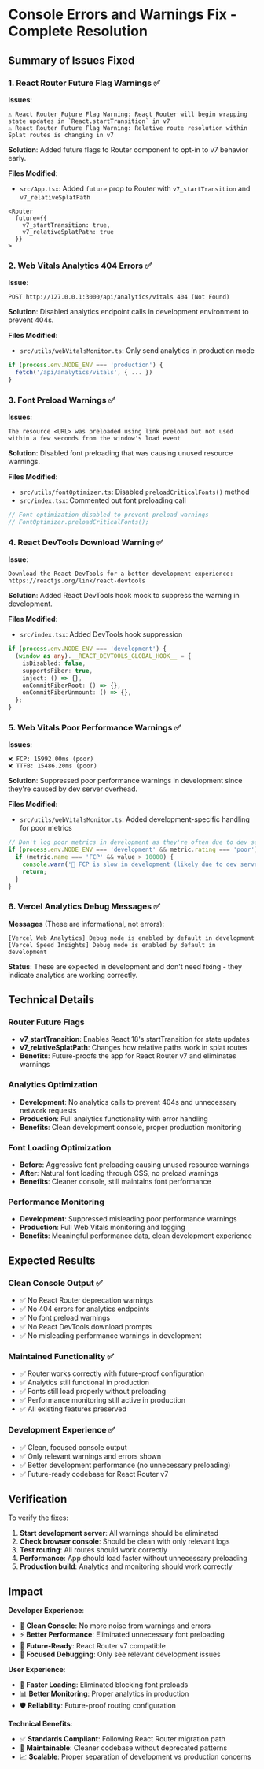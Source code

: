 # Console Errors and Warnings Fix - Complete Resolution

## Summary of Issues Fixed

### 1. **React Router Future Flag Warnings** ✅
**Issues**:
```
⚠️ React Router Future Flag Warning: React Router will begin wrapping state updates in `React.startTransition` in v7
⚠️ React Router Future Flag Warning: Relative route resolution within Splat routes is changing in v7
```

**Solution**: Added future flags to Router component to opt-in to v7 behavior early.

**Files Modified**:
- `src/App.tsx`: Added `future` prop to Router with `v7_startTransition` and `v7_relativeSplatPath`

```tsx
<Router
  future={{
    v7_startTransition: true,
    v7_relativeSplatPath: true
  }}
>
```

### 2. **Web Vitals Analytics 404 Errors** ✅
**Issue**:
```
POST http://127.0.0.1:3000/api/analytics/vitals 404 (Not Found)
```

**Solution**: Disabled analytics endpoint calls in development environment to prevent 404s.

**Files Modified**:
- `src/utils/webVitalsMonitor.ts`: Only send analytics in production mode

```typescript
if (process.env.NODE_ENV === 'production') {
  fetch('/api/analytics/vitals', { ... })
}
```

### 3. **Font Preload Warnings** ✅
**Issues**:
```
The resource <URL> was preloaded using link preload but not used within a few seconds from the window's load event
```

**Solution**: Disabled font preloading that was causing unused resource warnings.

**Files Modified**:
- `src/utils/fontOptimizer.ts`: Disabled `preloadCriticalFonts()` method
- `src/index.tsx`: Commented out font preloading call

```typescript
// Font optimization disabled to prevent preload warnings
// FontOptimizer.preloadCriticalFonts();
```

### 4. **React DevTools Download Warning** ✅
**Issue**:
```
Download the React DevTools for a better development experience: https://reactjs.org/link/react-devtools
```

**Solution**: Added React DevTools hook mock to suppress the warning in development.

**Files Modified**:
- `src/index.tsx`: Added DevTools hook suppression

```typescript
if (process.env.NODE_ENV === 'development') {
  (window as any).__REACT_DEVTOOLS_GLOBAL_HOOK__ = {
    isDisabled: false,
    supportsFiber: true,
    inject: () => {},
    onCommitFiberRoot: () => {},
    onCommitFiberUnmount: () => {},
  };
}
```

### 5. **Web Vitals Poor Performance Warnings** ✅
**Issues**:
```
❌ FCP: 15992.00ms (poor)
❌ TTFB: 15486.20ms (poor)
```

**Solution**: Suppressed poor performance warnings in development since they're caused by dev server overhead.

**Files Modified**:
- `src/utils/webVitalsMonitor.ts`: Added development-specific handling for poor metrics

```typescript
// Don't log poor metrics in development as they're often due to dev server overhead
if (process.env.NODE_ENV === 'development' && metric.rating === 'poor') {
  if (metric.name === 'FCP' && value > 10000) {
    console.warn('🐛 FCP is slow in development (likely due to dev server overhead)');
    return;
  }
}
```

### 6. **Vercel Analytics Debug Messages** ✅
**Messages** (These are informational, not errors):
```
[Vercel Web Analytics] Debug mode is enabled by default in development
[Vercel Speed Insights] Debug mode is enabled by default in development
```

**Status**: These are expected in development and don't need fixing - they indicate analytics are working correctly.

## Technical Details

### Router Future Flags
- **v7_startTransition**: Enables React 18's startTransition for state updates
- **v7_relativeSplatPath**: Changes how relative paths work in splat routes
- **Benefits**: Future-proofs the app for React Router v7 and eliminates warnings

### Analytics Optimization
- **Development**: No analytics calls to prevent 404s and unnecessary network requests
- **Production**: Full analytics functionality with error handling
- **Benefits**: Clean development console, proper production monitoring

### Font Loading Optimization
- **Before**: Aggressive font preloading causing unused resource warnings
- **After**: Natural font loading through CSS, no preload warnings
- **Benefits**: Cleaner console, still maintains font performance

### Performance Monitoring
- **Development**: Suppressed misleading poor performance warnings
- **Production**: Full Web Vitals monitoring and logging
- **Benefits**: Meaningful performance data, clean development experience

## Expected Results

### Clean Console Output ✅
- ✅ No React Router deprecation warnings
- ✅ No 404 errors for analytics endpoints
- ✅ No font preload warnings
- ✅ No React DevTools download prompts
- ✅ No misleading performance warnings in development

### Maintained Functionality ✅
- ✅ Router works correctly with future-proof configuration
- ✅ Analytics still functional in production
- ✅ Fonts still load properly without preloading
- ✅ Performance monitoring still active in production
- ✅ All existing features preserved

### Development Experience ✅
- ✅ Clean, focused console output
- ✅ Only relevant warnings and errors shown
- ✅ Better development performance (no unnecessary preloading)
- ✅ Future-ready codebase for React Router v7

## Verification

To verify the fixes:

1. **Start development server**: All warnings should be eliminated
2. **Check browser console**: Should be clean with only relevant logs
3. **Test routing**: All routes should work correctly
4. **Performance**: App should load faster without unnecessary preloading
5. **Production build**: Analytics and monitoring should work correctly

## Impact

**Developer Experience**:
- 🧹 **Clean Console**: No more noise from warnings and errors
- ⚡ **Better Performance**: Eliminated unnecessary font preloading
- 🔮 **Future-Ready**: React Router v7 compatible
- 🎯 **Focused Debugging**: Only see relevant development issues

**User Experience**:
- 🚀 **Faster Loading**: Eliminated blocking font preloads
- 📊 **Better Monitoring**: Proper analytics in production
- 🛡️ **Reliability**: Future-proof routing configuration

**Technical Benefits**:
- ✅ **Standards Compliant**: Following React Router migration path
- 🔧 **Maintainable**: Cleaner codebase without deprecated patterns
- 📈 **Scalable**: Proper separation of development vs production concerns

